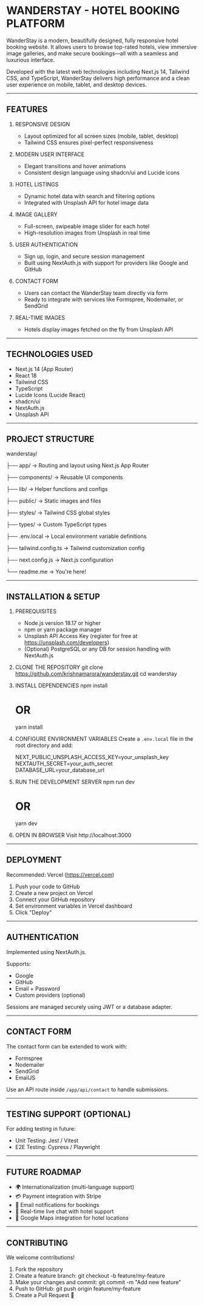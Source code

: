 WANDERSTAY - HOTEL BOOKING PLATFORM
===================================

WanderStay is a modern, beautifully designed, fully responsive hotel booking website. 
It allows users to browse top-rated hotels, view immersive image galleries, 
and make secure bookings—all with a seamless and luxurious interface.

Developed with the latest web technologies including Next.js 14, Tailwind CSS, 
and TypeScript, WanderStay delivers high performance and a clean user experience 
on mobile, tablet, and desktop devices.

------------------------------------------------------------
FEATURES
------------------------------------------------------------

1. RESPONSIVE DESIGN
   - Layout optimized for all screen sizes (mobile, tablet, desktop)
   - Tailwind CSS ensures pixel-perfect responsiveness

2. MODERN USER INTERFACE
   - Elegant transitions and hover animations
   - Consistent design language using shadcn/ui and Lucide icons

3. HOTEL LISTINGS
   - Dynamic hotel data with search and filtering options
   - Integrated with Unsplash API for hotel image data

4. IMAGE GALLERY
   - Full-screen, swipeable image slider for each hotel
   - High-resolution images from Unsplash in real time

5. USER AUTHENTICATION
   - Sign up, login, and secure session management
   - Built using NextAuth.js with support for providers like Google and GitHub

6. CONTACT FORM
   - Users can contact the WanderStay team directly via form
   - Ready to integrate with services like Formspree, Nodemailer, or SendGrid

7. REAL-TIME IMAGES
   - Hotels display images fetched on the fly from Unsplash API

------------------------------------------------------------
TECHNOLOGIES USED
------------------------------------------------------------

- Next.js 14 (App Router)
- React 18
- Tailwind CSS
- TypeScript
- Lucide Icons (Lucide React)
- shadcn/ui
- NextAuth.js
- Unsplash API

------------------------------------------------------------
PROJECT STRUCTURE
------------------------------------------------------------

wanderstay/

├── app/                 -> Routing and layout using Next.js App Router

├── components/          -> Reusable UI components 

├── lib/                 -> Helper functions and configs

├── public/              -> Static images and files

├── styles/              -> Tailwind CSS global styles

├── types/               -> Custom TypeScript types

├── .env.local           -> Local environment variable definitions

├── tailwind.config.ts   -> Tailwind customization config

├── next.config.js       -> Next.js configuration

└── readme.me            -> You're here!

------------------------------------------------------------
INSTALLATION & SETUP
------------------------------------------------------------

1. PREREQUISITES
   - Node.js version 18.17 or higher
   - npm or yarn package manager
   - Unsplash API Access Key (register for free at https://unsplash.com/developers)
   - (Optional) PostgreSQL or any DB for session handling with NextAuth.js

2. CLONE THE REPOSITORY
   git clone https://github.com/krishnamarora/wanderstay.git
   cd wanderstay

3. INSTALL DEPENDENCIES
   npm install
   # OR
   yarn install

4. CONFIGURE ENVIRONMENT VARIABLES
   Create a `.env.local` file in the root directory and add:

   NEXT_PUBLIC_UNSPLASH_ACCESS_KEY=your_unsplash_key
   NEXTAUTH_SECRET=your_auth_secret
   DATABASE_URL=your_database_url

5. RUN THE DEVELOPMENT SERVER
   npm run dev
   # OR
   yarn dev

6. OPEN IN BROWSER
   Visit http://localhost:3000

------------------------------------------------------------
DEPLOYMENT
------------------------------------------------------------

Recommended: Vercel (https://vercel.com)

1. Push your code to GitHub
2. Create a new project on Vercel
3. Connect your GitHub repository
4. Set environment variables in Vercel dashboard
5. Click "Deploy"

------------------------------------------------------------
AUTHENTICATION
------------------------------------------------------------

Implemented using NextAuth.js.

Supports:
- Google
- GitHub
- Email + Password
- Custom providers (optional)

Sessions are managed securely using JWT or a database adapter.

------------------------------------------------------------
CONTACT FORM
------------------------------------------------------------

The contact form can be extended to work with:
- Formspree
- Nodemailer
- SendGrid
- EmailJS

Use an API route inside `/app/api/contact` to handle submissions.

------------------------------------------------------------
TESTING SUPPORT (OPTIONAL)
------------------------------------------------------------

For adding testing in future:
- Unit Testing: Jest / Vitest
- E2E Testing: Cypress / Playwright

------------------------------------------------------------
FUTURE ROADMAP
------------------------------------------------------------

- 🌍 Internationalization (multi-language support)
- 💳 Payment integration with Stripe
- 🔔 Email notifications for bookings
- 💬 Real-time live chat with hotel support
- 📍 Google Maps integration for hotel locations

------------------------------------------------------------
CONTRIBUTING
------------------------------------------------------------

We welcome contributions!

1. Fork the repository
2. Create a feature branch: 
   git checkout -b feature/my-feature
3. Make your changes and commit:
   git commit -m "Add new feature"
4. Push to GitHub:
   git push origin feature/my-feature
5. Create a Pull Request 🚀




